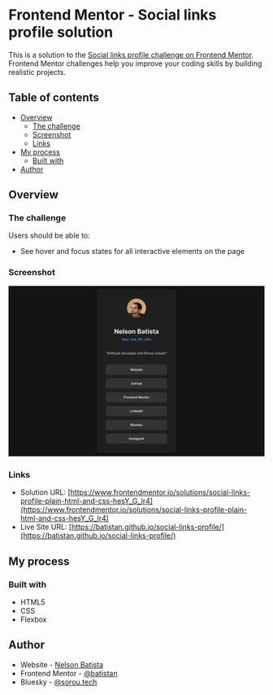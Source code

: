 # Frontend Mentor - Social links profile solution

This is a solution to the [Social links profile challenge on Frontend Mentor](https://www.frontendmentor.io/challenges/social-links-profile-UG32l9m6dQ). Frontend Mentor challenges help you improve your coding skills by building realistic projects. 

## Table of contents

- [Overview](#overview)
  - [The challenge](#the-challenge)
  - [Screenshot](#screenshot)
  - [Links](#links)
- [My process](#my-process)
  - [Built with](#built-with)
- [Author](#author)

## Overview

### The challenge

Users should be able to:

- See hover and focus states for all interactive elements on the page

### Screenshot

![](./screenshot.png)

### Links

- Solution URL: [https://www.frontendmentor.io/solutions/social-links-profile-plain-html-and-css-hesY_G_lr4](https://www.frontendmentor.io/solutions/social-links-profile-plain-html-and-css-hesY_G_lr4)
- Live Site URL: [https://batistan.github.io/social-links-profile/](https://batistan.github.io/social-links-profile/)

## My process

### Built with

- HTML5
- CSS
- Flexbox

## Author
- Website - [Nelson Batista](https://sorou.tech)
- Frontend Mentor - [@batistan](https://www.frontendmentor.io/profile/batistan)
- Bluesky - [@sorou.tech](https://bsky.app/profile/sorou.tech)
